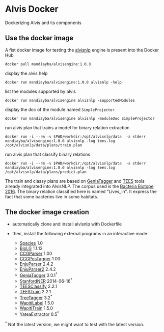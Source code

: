 # Alvis Docker
Dockerizing Alvis and its components

## Use the docker image

A fist docker image for testing the [alvisnlp](https://github.com/Bibliome/alvisnlp) engine is present into the Docker Hub

`docker pull mandiayba/alvisengine:1.0.0`

display the alvis help

`docker run mandiayba/alvisengine:1.0.0 alvisnlp -help`

list the modules supported by alvis

`docker run mandiayba/alvisengine alvisnlp -supportedModules`

display the doc of the module named `SimpleProjector`

`docker run mandiayba/alvisengine alvisnlp -moduleDoc SimpleProjector`

run alvis plan that trains a model for binary relation extraction 

`docker run -i --rm -v $PWD/workdir:/opt/alvisnlp/data  -a stderr mandiayba/alvisengine:1.0.0 alvisnlp -log tees.log /opt/alvisnlp/data/plans/train.plan`

run alvis plan that classify binary relations

`docker run -i --rm -v $PWD/workdir:/opt/alvisnlp/data  -a stderr mandiayba/alvisengine:1.0.0 alvisnlp -log tees.log /opt/alvisnlp/data/plans/predict.plan`

The train and classy plans are based on [GeniaTagger](http://www.nactem.ac.uk/GENIA/tagger/) and [TEES](https://github.com/jbjorne/TEES/) tools already integrated into AlvisNLP. The corpus used is the [Bacteria Biotope 2016](https://sites.google.com/site/bionlpst2016/tasks/bb2). The binary relation classified here is named "Lives_in". It express the fact that some bacteries live in some habitats.


## The docker image creation

* automatically clone and install alvisnlp with Dockerfile
* then, install the following external programs in an interactive mode 

  * [Species](http://download.jensenlab.org/species_tagger.tar.gz) 1.0
  * [BioLG](http://mars.cs.utu.fi/biolg/) 1.1.12
  * [CCGParser](http://www.cl.cam.ac.uk/~sc609/candc-1.00.html) 1.00
  * [CCGPosTagger](http://www.cl.cam.ac.uk/~sc609/candc-1.00.html) 1.00
  * [EnjuParser](http://www.nactem.ac.uk/enju/) 2.4.2
  * [EnjuParser2](http://www.nactem.ac.uk/enju/) 2.4.2
  * [GeniaTagger](http://www.nactem.ac.uk/GENIA/tagger/) 3.0.1<sup>*</sup>
  * [StanfordNER](https://nlp.stanford.edu/software/CRF-NER.shtml) 2014-06-16<sup>*</sup>
  * [TEESClassify](https://github.com/jbjorne/TEES/) 2.2.1
  * [TEESTrain](https://github.com/jbjorne/TEES/) 2.2.1
  * [TreeTagger](http://www.cis.uni-muenchen.de/~schmid/tools/TreeTagger/) 3.2<sup>*</sup>
  * [WapitiLabel](https://wapiti.limsi.fr/) 1.5.0
  * [WapitiTrain](https://wapiti.limsi.fr/) 1.5.0
  * [YateaExtractor](https://perso.limsi.fr/hamon/YaTeA/) 0.5<sup>*</sup>

<sup>*</sup> Not the latest version, we might want to test with the latest version.
